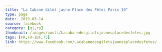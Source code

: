 ```yaml
---
title: "La Cabane Gilet jaune Place des Fêtes Paris 19"
type: page
date:  2019-03-14
source: facebook
category: [gj,rp]
thumbnail: /images/posts/Lacabanedesgiletsjaunesplacedesfetes.jpg
tags: [FR,FR-IDF,75]
link: https://www.facebook.com/Lacabanedesgiletsjaunesplacedesfetes/
---
```

